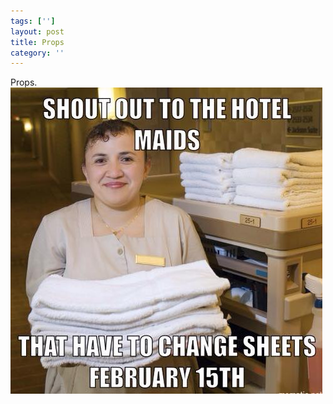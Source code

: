 ```yaml
---
tags: ['']
layout: post
title: Props
category: ''
---
```

Props.
![Props.](/uploads/2015-2-15-props.jpg)
